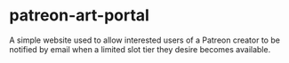# patreon-art-portal

A simple website used to allow interested users of a Patreon creator to be notified by email when a limited slot tier they desire becomes available.